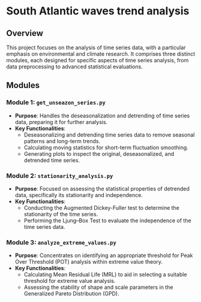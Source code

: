 # South Atlantic waves trend analysis

## Overview
This project focuses on the analysis of time series data, with a particular emphasis on environmental and climate research. It comprises three distinct modules, each designed for specific aspects of time series analysis, from data preprocessing to advanced statistical evaluations.

## Modules

### Module 1: `get_unseazon_series.py`
- **Purpose**: Handles the deseasonalization and detrending of time series data, preparing it for further analysis.
- **Key Functionalities**:
  - Deseasonalizing and detrending time series data to remove seasonal patterns and long-term trends.
  - Calculating moving statistics for short-term fluctuation smoothing.
  - Generating plots to inspect the original, deseasonalized, and detrended time series.

### Module 2: `stationarity_analysis.py`
- **Purpose**: Focused on assessing the statistical properties of detrended data, specifically its stationarity and independence.
- **Key Functionalities**:
  - Conducting the Augmented Dickey-Fuller test to determine the stationarity of the time series.
  - Performing the Ljung–Box Test to evaluate the independence of the time series data.

### Module 3: `analyze_extreme_values.py`
- **Purpose**: Concentrates on identifying an appropriate threshold for Peak Over Threshold (POT) analysis within extreme value theory.
- **Key Functionalities**:
  - Calculating Mean Residual Life (MRL) to aid in selecting a suitable threshold for extreme value analysis.
  - Assessing the stability of shape and scale parameters in the Generalized Pareto Distribution (GPD).
